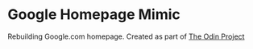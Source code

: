 <h1>Google Homepage Mimic</h1>
<p>Rebuilding Google.com homepage. Created as part of <a href="https://www.theodinproject.com/" target="_blank">The Odin Project</a></p>